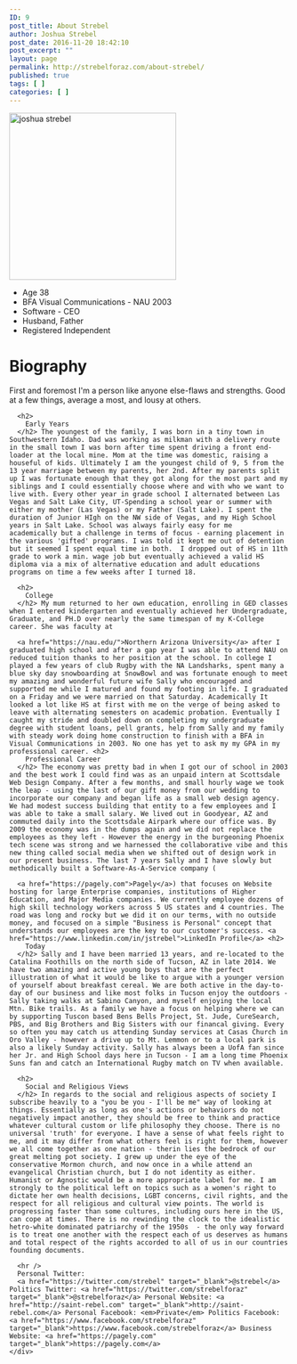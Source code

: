 ```yaml
---
ID: 9
post_title: About Strebel
author: Joshua Strebel
post_date: 2016-11-20 18:42:10
post_excerpt: ""
layout: page
permalink: http://strebelforaz.com/about-strebel/
published: true
tags: [ ]
categories: [ ]
---
```

<div class="row">
  <div class="col-sm-4">
    <img class="alignnone size-medium wp-image-43 box-shadow1 img-fluid" src="http://strebelforaz.com/wp-content/uploads/2016/11/10701947_10152495951554842_1917571598792799057_n-e1480137887741-300x300.jpg" alt="joshua strebel" width="300" height="300" /> <ul class="list-unstyled">
      <li>
        Age 38
      </li>
      <li>
        BFA Visual Communications - NAU 2003
      </li>
      <li>
        Software - CEO
      </li>
      <li>
        Husband, Father
      </li>
      <li>
        Registered Independent
      </li>
    </ul>
  </div>
  
  <div class="col-sm-8">
    <div class="card card-block">
      <h1>
        Biography
      </h1> First and foremost I'm a person like anyone else-flaws and strengths. Good at a few things, average a most, and lousy at others. 
      
      <h2>
        Early Years
      </h2> The youngest of the family, I was born in a tiny town in Southwestern Idaho. Dad was working as milkman with a delivery route in the small town I was born after time spent driving a front end-loader at the local mine. Mom at the time was domestic, raising a houseful of kids. Ultimately I am the youngest child of 9, 5 from the 13 year marriage between my parents, her 2nd. After my parents split up I was fortunate enough that they got along for the most part and my siblings and I could essentially choose where and with who we want to live with. Every other year in grade school I alternated between Las Vegas and Salt Lake City, UT-Spending a school year or summer with either my mother (Las Vegas) or my Father (Salt Lake). I spent the duration of Junior HIgh on the NW side of Vegas, and my High School years in Salt Lake. School was always fairly easy for me academically but a challenge in terms of focus - earning placement in the various 'gifted' programs. I was told it kept me out of detention but it seemed I spent equal time in both.  I dropped out of HS in 11th grade to work a min. wage job but eventually achieved a valid HS diploma via a mix of alternative education and adult educations programs on time a few weeks after I turned 18. 
      
      <h2>
        College
      </h2> My mum returned to her own education, enrolling in GED classes when I entered kindergarten and eventually achieved her Undergraduate, Graduate, and PH.D over nearly the same timespan of my K-College career. She was faculty at 
      
      <a href="https://nau.edu/">Northern Arizona University</a> after I graduated high school and after a gap year I was able to attend NAU on reduced tuition thanks to her position at the school. In college I played a few years of club Rugby with the NA Landsharks, spent many a blue sky day snowboarding at SnowBowl and was fortunate enough to meet my amazing and wonderful future wife Sally who encouraged and supported me while I matured and found my footing in life. I graduated on a Friday and we were married on that Saturday. Academically It looked a lot like HS at first with me on the verge of being asked to leave with alternating semesters on academic probation. Eventually I caught my stride and doubled down on completing my undergraduate degree with student loans, pell grants, help from Sally and my family with steady work doing home construction to finish with a BFA in Visual Communications in 2003. No one has yet to ask my my GPA in my professional career. <h2>
        Professional Career
      </h2> The economy was pretty bad in when I got our of school in 2003 and the best work I could find was as an unpaid intern at Scottsdale Web Design Company. After a few months, and small hourly wage we took the leap - using the last of our gift money from our wedding to incorporate our company and began life as a small web design agency. We had modest success building that entity to a few employees and I was able to take a small salary. We lived out in Goodyear, AZ and commuted daily into the Scottsdale Airpark where our office was. By 2009 the economy was in the dumps again and we did not replace the employees as they left - However the energy in the burgeoning Phoenix tech scene was strong and we harnessed the collaborative vibe and this new thing called social media when we shifted out of design work in our present business. The last 7 years Sally and I have slowly but methodically built a Software-As-A-Service company (
      
      <a href="https://pagely.com">Pagely</a>) that focuses on Website hosting for large Enterprise companies, institutions of Higher Education, and Major Media companies. We currently employee dozens of high skill technology workers across 5 US states and 4 countries. The road was long and rocky but we did it on our terms, with no outside money, and focused on a simple "Business is Personal" concept that understands our employees are the key to our customer's success. <a href="https://www.linkedin.com/in/jstrebel">LinkedIn Profile</a> <h2>
        Today
      </h2> Sally and I have been married 13 years, and re-located to the Catalina Foothills on the north side of Tucson, AZ in late 2014. We have two amazing and active young boys that are the perfect illustration of what it would be like to argue with a younger version of yourself about breakfast cereal. We are both active in the day-to-day of our business and like most folks in Tucson enjoy the outdoors - Sally taking walks at Sabino Canyon, and myself enjoying the local Mtn. Bike trails. As a family we have a focus on helping where we can by supporting Tuscon based Bens Bells Project, St. Jude, CureSearch, PBS, and Big Brothers and Big Sisters with our financal giving. Every so often you may catch us attending Sunday services at Casas Church in Oro Valley - however a drive up to Mt. Lemmon or to a local park is also a likely Sunday activity. Sally has always been a UofA fan since her Jr. and High School days here in Tucson - I am a long time Phoenix Suns fan and catch an International Rugby match on TV when available. 
      
      <h2>
        Social and Religious Views
      </h2> In regards to the social and religious aspects of society I subscribe heavily to a "you be you - I'll be me" way of looking at things. Essentially as long as one's actions or behaviors do not negatively impact another, they should be free to think and practice whatever cultural custom or life philosophy they choose. There is no universal 'truth' for everyone. I have a sense of what feels right to me, and it may differ from what others feel is right for them, however we all come together as one nation - therin lies the bedrock of our great melting pot society. I grew up under the eye of the conservative Mormon church, and now once in a while attend an evangelical Christian church, but I do not identity as either. Humanist or Agnostic would be a more appropriate label for me. I am strongly to the political left on topics such as a women's right to dictate her own health decisions, LGBT concerns, civil rights, and the respect for all religious and cultural view points. The world is progressing faster than some cultures, including ours here in the US, can cope at times. There is no rewinding the clock to the idealistic hetro-white dominated patriarchy of the 1950s  - the only way forward is to treat one another with the respect each of us deserves as humans and total respect of the rights accorded to all of us in our countries founding documents. 
      
      <hr />
      Personal Twitter: 
      <a href="https://twitter.com/strebel" target="_blank">@strebel</a> Politics Twitter: <a href="https://twitter.com/strebelforaz" target="_blank">@strebelforaz</a> Personal Website: <a href="http://saint-rebel.com" target="_blank">http://saint-rebel.com</a> Personal Facebook: <em>Private</em> Politics Facebook: <a href="https://www.facebook.com/strebelforaz" target="_blank">https://www.facebook.com/strebelforaz</a> Business Website: <a href="https://pagely.com" target="_blank">https://pagely.com</a>
    </div>
  </div>
</div>